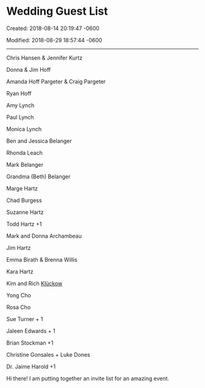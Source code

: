 # Wedding Guest List

Created: 2018-08-14 20:19:47 -0600

Modified: 2018-08-29 18:57:44 -0600

---

Chris Hansen & Jennifer Kurtz

Donna & Jim Hoff

Amanda Hoff Pargeter & Craig Pargeter

Ryan Hoff

Amy Lynch

Paul Lynch

Monica Lynch

Ben and Jessica Belanger

Rhonda Leach

Mark Belanger

Grandma (Beth) Belanger

Marge Hartz

Chad Burgess

Suzanne Hartz

Todd Hartz +1

Mark and Donna Archambeau

Jim Hartz

Emma Birath & Brenna Willis

Kara Hartz

Kim and Rich [Klückow](https://www.facebook.com/kimberly.kluckow?fref=pb&hc_location=friends_tab)

Yong Cho

Rosa Cho

Sue Turner + 1

Jaleen Edwards + 1

Brian Stockman +1

Christine Gonsales + Luke Dones

Dr. Jaime Harold +1

Hi there! I am putting together an invite list for an amazing event.
